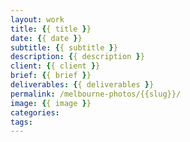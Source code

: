 ```yaml
---
layout: work
title: {{ title }}
date: {{ date }}
subtitle: {{ subtitle }}
description: {{ description }}
client: {{ client }}
brief: {{ brief }}
deliverables: {{ deliverables }}
permalink: /melbourne-photos/{{slug}}/
image: {{ image }}
categories: 
tags:
---
```

